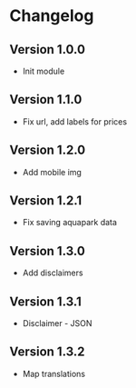 # Changelog

## Version 1.0.0
- Init module

## Version 1.1.0
- Fix url, add labels for prices

## Version 1.2.0
- Add  mobile img

## Version 1.2.1
- Fix saving aquapark data

## Version 1.3.0
- Add disclaimers

## Version 1.3.1
- Disclaimer - JSON

## Version 1.3.2
- Map translations
